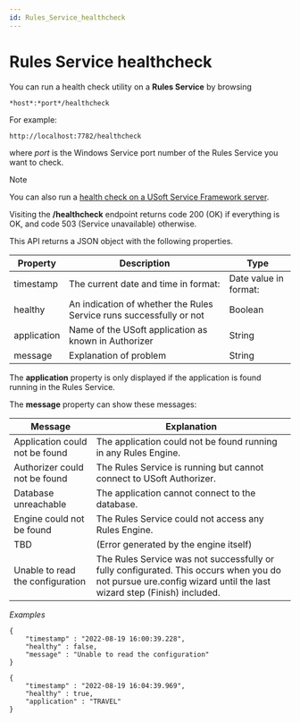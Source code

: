 ```yaml
---
id: Rules_Service_healthcheck
---
```


# Rules Service healthcheck

You can run a health check utility on a **Rules Service** by browsing

```
*host*:*port*/healthcheck
```

For example:

```language-http
http://localhost:7782/healthcheck
```

where *port* is the Windows Service port number of the Rules Service you want to check.

> [!NOTE]
> You can also run a [health check on a USoft Service Framework server](/docs/USoft_for_administrators/Maintaining_a_USoft_Production_environment/Service_Framework_server_healthcheck.md).

Visiting the **/healthcheck** endpoint returns code 200 (OK) if everything is OK, and code 503 (Service unavailable) otherwise.

This API returns a JSON object with the following properties.

|**Property**|**Description**|**Type**|
|--------|--------|--------|
|timestamp|The current date and time in format:|Date value in format:			|
|healthy |An indication of whether the Rules Service runs successfully or not|Boolean |
|application|Name of the USoft application as known in Authorizer|String  |
|message |Explanation of problem|String  |



The **application** property is only displayed if the application is found running in the Rules Service.

The **message** property can show these messages:

|**Message**|**Explanation**|
|--------|--------|
|Application could not be found|The application could not be found running in any Rules Engine.|
|Authorizer could not be found|The Rules Service is running but cannot connect to USoft Authorizer.|
|Database unreachable|The application cannot connect to the database.|
|Engine could not be found|The Rules Service could not access any Rules Engine.|
|TBD     |(Error generated by the engine itself)|
|Unable to read the configuration|The Rules Service was not successfully or fully configurated. This occurs when you do not pursue ure.config wizard until the last wizard step (Finish) included.|



*Examples*

```language-json
{
	"timestamp" : "2022-08-19 16:00:39.228",
	"healthy" : false,
	"message" : "Unable to read the configuration"
}
```

```language-json
{
	"timestamp" : "2022-08-19 16:04:39.969",
	"healthy" : true, 
	"application" : "TRAVEL"
}
```

 